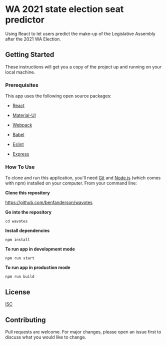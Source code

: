 # WA 2021 state election seat predictor

Using React to let users predict the make-up of the Legislative Assembly after the 2021 WA Election.

## Getting Started

These instructions will get you a copy of the project up and running on your local machine.

### Prerequisites

This app uses the following open source packages:

  * [React](https://reactjs.org/)

  * [Material-UI](https://material-ui.com/)

  * [Webpack](https://webpack.js.org/)

  * [Babel](https://babeljs.io/)

  * [Eslint](https://eslint.org/)

  * [Express](https://www.npmjs.com/package/express)

### How To Use

To clone and run this application, you'll need [Git](https://git-scm.com/) and [Node.js](https://nodejs.org/en/) (which comes with npm) installed on your computer. From your command line:

**Clone this repository**

https://github.com/benfanderson/wavotes

**Go into the repository**

```cd wavotes```

**Install dependencies**


```npm install```

**To run app in development mode**

```npm run start```

**To run app in production mode**

```npm run build```

## License

[ISC](https://choosealicense.com/licenses/isc/)


## Contributing

Pull requests are welcome. For major changes, please open an issue first to discuss what you would like to change.